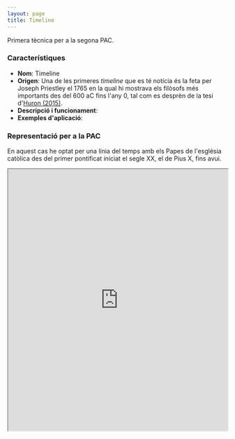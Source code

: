 ```yaml
---
layout: page
title: Timeline
---
```


Primera tècnica per a la segona PAC.

### Característiques

- **Nom**: Timeline
- **Origen**: Una de les primeres *timeline* que es té notícia és la feta per Joseph Priestley el 1765 en la qual hi mostrava els filòsofs més importants des del 600 aC fins l'any 0, tal com es desprèn de la tesi d'[Huron (2015)](https://theses.hal.science/tel-02924469/).
- **Descripció i funcionament**:
- **Exemples d'aplicació**:

### Representació per a la PAC

En aquest cas he optat per una línia del temps amb els Papes de l'església catòlica des del primer pontificat iniciat el segle XX, el de Pius X, fins avui.

<iframe src="https://ecasellas.github.io/uoc-visualitzacio/timeline/timeline.html" width="100%" height="600px"></iframe>

